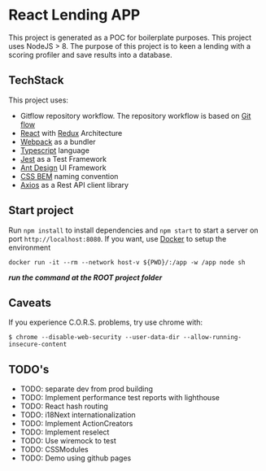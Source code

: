 # React Lending APP
This project is generated as a POC for boilerplate purposes. This project uses NodeJS > 8. The purpose of this project is to keen a lending with a scoring profiler and save results into a database.

## TechStack
This project uses:
- Gitflow repository workflow. The repository workflow is based on [Git flow](https://www.atlassian.com/git/tutorials/comparing-workflows/gitflow-workflow)
- [React](https://reactjs.org/) with [Redux](https://redux.js.org/introduction) Architecture
- [Webpack](https://webpack.js.org/) as a bundler
- [Typescript](https://www.typescriptlang.org/) language
- [Jest](https://facebook.github.io/jest/) as a Test Framework
- [Ant Design](https://ant.design/) UI Framework
- [CSS BEM](http://getbem.com/naming/) naming convention
- [Axios](https://github.com/axios) as a Rest API client library

## Start project
Run `npm install` to install dependencies and `npm start` to start a server on port `http://localhost:8080`.
If you want, use [Docker](https://www.docker.com/) to setup the environment
```
docker run -it --rm --network host-v ${PWD}/:/app -w /app node sh
```
***run the command at the ROOT project folder***

## Caveats
If you experience C.O.R.S. problems, try use chrome with:
```
$ chrome --disable-web-security --user-data-dir --allow-running-insecure-content
```

## TODO's
- TODO: separate dev from prod building
- TODO: Implement performance test reports with lighthouse
- TODO: React hash routing
- TODO: i18Next internationalization
- TODO: Implement ActionCreators
- TODO: Implement reselect
- TODO: Use wiremock to test
- TODO: CSSModules
- TODO: Demo using github pages